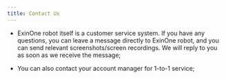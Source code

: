 ```yaml
---
title: Contact Us
---
```


- ExinOne robot itself is a customer service system. If you have any questions, you can leave a message directly to ExinOne robot, and you can send relevant screenshots/screen recordings. We will reply to you as soon as we receive the message;

- You can also contact your account manager for 1-to-1 service;

